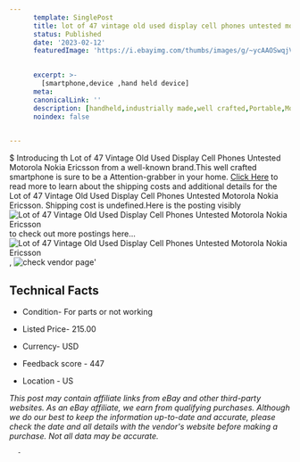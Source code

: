 ```yaml
---
      template: SinglePost
      title: lot of 47 vintage old used display cell phones untested motorola nokia ericsson
      status: Published
      date: '2023-02-12'
      featuredImage: 'https://i.ebayimg.com/thumbs/images/g/~ycAAOSwqjVj3ryE/s-l225.jpg'
       

      excerpt: >-
        [smartphone,device ,hand held device]
      meta:
      canonicalLink: ''
      description: [handheld,industrially made,well crafted,Portable,Mobile,Compact,Convenient,Lightweight,Maneuverable,Man-portable,Miniature,Carriable,Hand-held,Light,Holdable,Transportable,Mobile device,Pocket-sized,On-the-go,Wireless,Cordless,Compact size,Convenient size, smartphone,device ,hand held device]
      noindex: false
      

---
```

$
      Introducing th Lot of 47 Vintage Old Used Display Cell Phones Untested  Motorola Nokia Ericsson from a well-known brand.This well crafted smartphone is sure to be a Attention-grabber in your home. [Click Here](https://www.ebay.com/itm/295510734533?hash=item44cdcff6c5%3Ag%3A%7EycAAOSwqjVj3ryE&mkevt=1&mkcid=1&mkrid=711-53200-19255-0&campid=%253CePNCampaignId%253E&customid=%253CreferenceId%253E&toolid=10049) to read more to learn about the shipping costs and additional details for the Lot of 47 Vintage Old Used Display Cell Phones Untested  Motorola Nokia Ericsson. Shipping cost is undefined.Here is the posting visibly ![Lot of 47 Vintage Old Used Display Cell Phones Untested  Motorola Nokia Ericsson](https://i.ebayimg.com/thumbs/images/g/~ycAAOSwqjVj3ryE/s-l225.jpg) to check out more postings here... ![Lot of 47 Vintage Old Used Display Cell Phones Untested  Motorola Nokia Ericsson](https://i.ebayimg.com/images/g/~ycAAOSwqjVj3ryE/s-l1600.jpg), ![check vendor page](https://origin-galleryplus.ebayimg.com/ws/web/295510734533_2_0_1/225x225.jpg,https://origin-galleryplus.ebayimg.com/ws/web/295510734533_3_0_1/225x225.jpg,https://origin-galleryplus.ebayimg.com/ws/web/295510734533_4_0_1/225x225.jpg,https://origin-galleryplus.ebayimg.com/ws/web/295510734533_5_0_1/225x225.jpg,https://origin-galleryplus.ebayimg.com/ws/web/295510734533_6_0_1/225x225.jpg,https://origin-galleryplus.ebayimg.com/ws/web/295510734533_7_0_1/225x225.jpg,https://origin-galleryplus.ebayimg.com/ws/web/295510734533_8_0_1/225x225.jpg)'

      

 ## Technical Facts 



     
      

 - Condition- For parts or not working 


      

 - Listed Price- 215.00 


      

 - Currency- USD 


      

 - Feedback score - 447 


      

 - Location - US 


      
      

 *_This post may contain affiliate links from eBay and other third-party websites. As an eBay affiliate, we earn from qualifying purchases. Although we do our best to keep the information up-to-date and accurate, please check the date and all details with the vendor's website before making a purchase. Not all data may be accurate._*




      -
